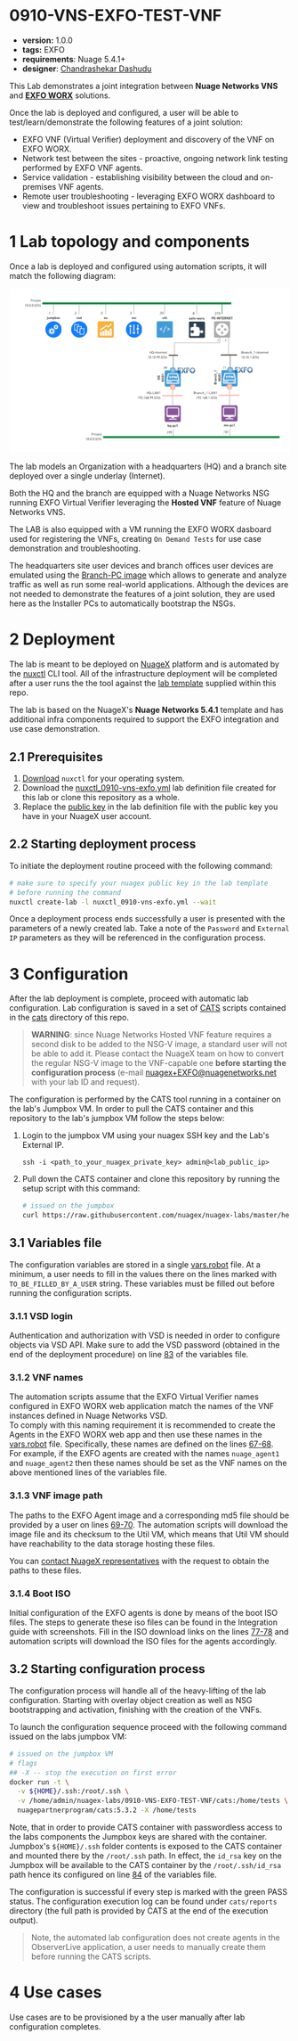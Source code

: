 # 0910-VNS-EXFO-TEST-VNF

* **version:** 1.0.0
* **tags:** EXFO
* **requirements**: Nuage 5.4.1+
* **designer**: [Chandrashekar Dashudu](mailto:chandrashekar.dashudu@nokia.com)

This Lab demonstrates a joint integration between **Nuage Networks VNS** and [**EXFO WORX**](https://www.exfo.com/en/products/monitoring-assurance/monitoring-troubleshooting/exfo-worx/) solutions.

Once the lab is deployed and configured, a user will be able to test/learn/demonstrate the following features of a joint solution:

* EXFO VNF (Virtual Verifier) deployment and discovery of the VNF on EXFO WORX.
* Network test between the sites - proactive, ongoing network link testing performed by EXFO VNF agents.
* Service validation - establishing visibility between the cloud and on-premises VNF agents.
* Remote user troubleshooting - leveraging EXFO WORX dashboard to view and troubleshoot issues pertaining to EXFO VNFs.

# 1 Lab topology and components
Once a lab is deployed and configured using automation scripts, it will match the following diagram:

![lab](images/exfo-lab.png)

The lab models an Organization with a headquarters (HQ) and a branch site deployed over a single underlay (Internet).

Both the HQ and the branch are equipped with a Nuage Networks NSG running EXFO Virtual Verifier leveraging the **Hosted VNF** feature of Nuage Networks VNS.  

The LAB is also equipped with a VM running the EXFO WORX dasboard used for registering the VNFs, creating `On Demand Tests` for use case demonstration and  troubleshooting.

The headquarters site user devices and branch offices user devices are emulated using the [Branch-PC image](https://nuagenetworks.zendesk.com/hc/en-us/articles/360010244033) which allows to generate and analyze traffic as well as run some real-world applications. Although the devices are not needed to demonstrate the features of a joint solution, they are used here as the Installer PCs to automatically bootstrap the NSGs.

# 2 Deployment
The lab is meant to be deployed on [NuageX](https://nuagex.io) platform and is automated by the [nuxctl](https://nuxctl.nuagex.io) CLI tool. All of the infrastructure deployment will be completed after a user runs the the tool against the [lab template](nuxctl_0910-vns-exfo.yml) supplied within this repo.

The lab is based on the NuageX's **Nuage Networks 5.4.1** template and has additional infra components required to support the EXFO integration and use case demonstration.

## 2.1 Prerequisites
1. [Download](https://nuxctl.nuagex.io#download) `nuxctl` for your operating system.
2. Download the [nuxctl_0910-vns-exfo.yml](nuxctl_0910-vns-exfo.yml) lab definition file created for this lab or clone this repository as a whole.
3. Replace the [public key](nuxctl_0910-vns-exfo.yml#L7) in the lab definition file with the public key you have in your NuageX user account.

## 2.2 Starting deployment process
To initiate the deployment routine proceed with the following command:
```bash
# make sure to specify your nuagex public key in the lab template
# before running the command
nuxctl create-lab -l nuxctl_0910-vns-exfo.yml --wait
```

Once a deployment process ends successfully a user is presented with the parameters of a newly created lab. Take a note of the `Password` and `External IP` parameters as they will be referenced in the configuration process.

# 3 Configuration
After the lab deployment is complete, proceed with automatic lab configuration. Lab configuration is saved in a set of [CATS](http://cats-docs.nuageteam.net) scripts contained in the [cats](./cats/) directory of this repo.

> **WARNING**: since Nuage Networks Hosted VNF feature requires a second disk to be added to the NSG-V image, a standard user will not be able to add it. Please contact the NuageX team on how to convert the regular NSG-V image to the VNF-capable one **before starting the configuration process** (e-mail nuagex+EXFO@nuagenetworks.net with your lab ID and request).

The configuration is performed by the CATS tool running in a container on the lab's Jumpbox VM. In order to pull the CATS container and this repository to the lab's jumpbox VM follow the steps below:

1. Login to the jumpbox VM using your nuagex SSH key and the Lab's External IP.
   ```
   ssh -i <path_to_your_nuagex_private_key> admin@<lab_public_ip>
   ```

2. Pull down the CATS container and clone this repository by running the setup script with this command:
   ```bash
   # issued on the jumpbox
   curl https://raw.githubusercontent.com/nuagex/nuagex-labs/master/helpers/setup_5.3.2.sh | bash
   ```

## 3.1 Variables file
The configuration variables are stored in a single [vars.robot](./cats/vars.robot) file. At a minimum, a user needs to fill in the values there on the lines marked with `TO_BE_FILLED_BY_A_USER` string. These variables must be filled out before running the configuration scripts.

### 3.1.1 VSD login
Authentication and authorization with VSD is needed in order to configure objects via VSD API. Make sure to add the VSD password (obtained in the end of the deployment procedure) on line [83](./cats/vars.robot#L83) of the variables file.

### 3.1.2 VNF names
The automation scripts assume that the EXFO Virtual Verifier names configured in EXFO WORX web application match the names of the VNF instances defined in Nuage Networks VSD.  
To comply with this naming requirement it is recommended to create the Agents in the EXFO WORX web app and then use these names in the [vars.robot](./cats/vars.robot) file. Specifically, these names are defined on the lines [67-68](./cats/vars.robot#L67-L68).  
For example, if the EXFO agents are created with the names `nuage_agent1` and `nuage_agent2` then these names should be set as the VNF names on the above mentioned lines of the variables file.

### 3.1.3 VNF image path
The paths to the EXFO Agent image and a corresponding md5 file should be provided by a user on lines [69-70](./cats/vars.robot#L69-L70). The automation scripts will download the image file and its checksum to the Util VM, which means that Util VM should have reachability to the data storage hosting these files.

You can [contact NuageX representatives](mailto:nuagex+EXFO@nuagenetworks.net) with the request to obtain the paths to these files.

### 3.1.4 Boot ISO
Initial configuration of the EXFO agents is done by means of the boot ISO files. The steps to generate these iso files can be found in the Integration guide with screenshots. Fill in the ISO download links on the lines [77-78](./cats/vars.robot#L77-L78) and automation scripts will download the ISO files for the agents accordingly.

## 3.2 Starting configuration process
The configuration process will handle all of the heavy-lifting of the lab configuration. Starting with overlay object creation as well as NSG bootstrapping and activation, finishing with the creation of the VNFs.

To launch the configuration sequence proceed with the following command issued on the labs jumpbox VM:

```bash
# issued on the jumpbox VM
# flags
## -X -- stop the execution on first error
docker run -t \
  -v ${HOME}/.ssh:/root/.ssh \
  -v /home/admin/nuagex-labs/0910-VNS-EXFO-TEST-VNF/cats:/home/tests \
  nuagepartnerprogram/cats:5.3.2 -X /home/tests
```

Note, that in order to provide CATS container with passwordless access to the labs components the Jumpbox keys are shared with the container.  
Jumpbox's `${HOME}/.ssh` folder contents is exposed to the CATS container and mounted there by the `/root/.ssh` path. In effect, the `id_rsa` key on the Jumpbox will be available to the CATS container by the `/root/.ssh/id_rsa` path hence its configured on line [84](./cats/vars.robot#L84) of the variables file.


The configuration is successful if every step is marked with the green PASS status. The configuration execution log can be found under `cats/reports` directory (the full path is provided by CATS at the end of the execution output).

> Note, the automated lab configuration does not create agents in the ObserverLive application, a user needs to manually create them before running the CATS scripts.

# 4 Use cases
Use cases are to be provisioned by a the user manually after lab configuration completes.

